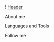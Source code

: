 ! [Header](https://github.com/ElenaChadushkina/ElenaChadushkina/blob/main/assets/Elena.png)

About me

Languages and Tools

Follow me


